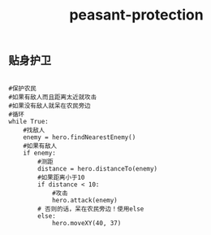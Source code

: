 ﻿---
layout: default
title: peasant-protection
---
## 贴身护卫
```

#保护农民
#如果有敌人而且距离太近就攻击
#如果没有敌人就呆在农民旁边
#循环
while True:
    #找敌人
    enemy = hero.findNearestEnemy()
    #如果有敌人
    if enemy:
        #测距
        distance = hero.distanceTo(enemy)
        #如果距离小于10
        if distance < 10:
            #攻击
            hero.attack(enemy)
        # 否则的话，呆在农民旁边！使用else
        else:
            hero.moveXY(40, 37)

```
